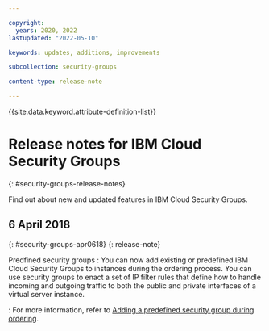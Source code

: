 ```yaml
---

copyright:
  years: 2020, 2022
lastupdated: "2022-05-10"

keywords: updates, additions, improvements

subcollection: security-groups

content-type: release-note

---
```


{{site.data.keyword.attribute-definition-list}}

# Release notes for IBM Cloud Security Groups
{: #security-groups-release-notes}

Find out about new and updated features in IBM Cloud Security Groups.

## 6 April 2018
{: #security-groups-apr0618}
{: release-note}

Predfined security groups
:    You can now add existing or predefined IBM Cloud Security Groups to instances during the ordering process. You can use security groups to enact a set of IP filter rules that define how to handle incoming and outgoing traffic to both the public and private interfaces of a virtual server instance.

:    For more information, refer to [Adding a predefined security group during ordering](/docs/security-groups?topic=security-groups-adding-a-pre-defined-security-group-during-ordering).
